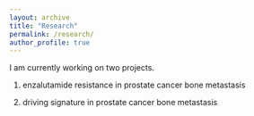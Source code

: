 ```yaml
---
layout: archive
title: "Research"
permalink: /research/
author_profile: true
---
```

I am currently working on two projects.

1) enzalutamide resistance in prostate cancer bone metastasis

2) driving signature in prostate cancer bone metastasis
